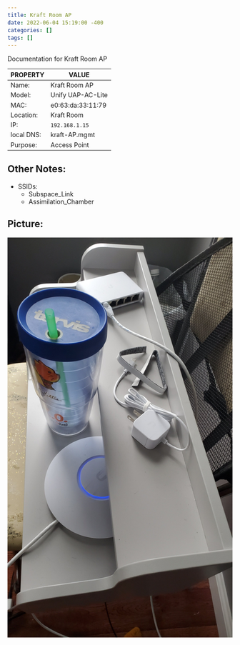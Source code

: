 ```yaml
---
title: Kraft Room AP
date: 2022-06-04 15:19:00 -400
categories: []
tags: []
---
```


Documentation for Kraft Room AP

| PROPERTY   | VALUE             |
| ---------- | ----------------- |
| Name:      | Kraft Room AP     |
| Model:     | Unify UAP-AC-Lite |
| MAC:       | e0:63:da:33:11:79 |
| Location:  | Kraft Room        |
| IP:        | `192.168.1.15`    |
| local DNS: | kraft-AP.mgmt     |
| Purpose:   | Access Point      |

## Other Notes:

- SSIDs:
  - Subspace_Link
  - Assimilation_Chamber

## Picture:

![kraft room AP](/assets/kraft_AP_SW.jpg)
